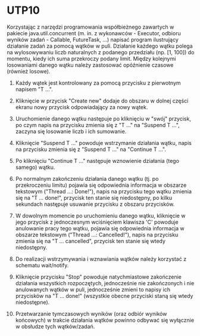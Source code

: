 # UTP10

Korzystając z narzędzi programowania współbieżnego zawartych w pakiecie java.util.concurrent (m. in. z wykonawców - Executor, odbioru wyników zadań - Callable, FutureTask, ...) napisać program ilustrujący działanie zadań za pomocą wątków w puli.
Działanie każdego wątku polega na wylosowywaniu liczb naturalnych z podanego przedziału (np. [1, 100]) do momentu, kiedy ich suma przekroczy podany limit. Między kolejnymi losowaniami danego wątku należy zastosować opóźnienie czasowe (również losowe).



1. Każdy wątek jest kontrolowany za pomocą przycisku z pierwotnym napisem "T ...".

2. Kliknięcie w przycisk "Create new" dodaje do obszaru w dolnej części ekranu nowy przycisk odpowiadający za nowy wątek. 

3. Uruchomienie danego wątku następuje po kliknięciu w "swój" przycisk, po czym napis na przycisku zmienia się z "T ..." na "Suspend T ...", zaczyna się losowanie liczb i ich  sumowanie.

4. Kliknięcie "Suspend T ..." powoduje wstrzymanie działania wątku, napis na przycisku zmienia się z "Suspend T ..." na "Continue T ...".

5. Po kliknięciu "Continue T ..." następuje wznowienie działania (tego samego) wątku.

6. Po normalnym zakończeniu działania danego wątku (tj. po przekroczeniu limitu) pojawia się odpowiednia informacja w obszarze tekstowym ("Thread ...: Done!"), napis na przycisku tego wątku zmienia się na "T ... done!", przycisk ten stanie się niedostępny, po kilku sekundach następuje usuwanie przycisku z obszaru przycisków.

7. W dowolnym momencie po uruchomieniu danego wątku, kliknięcie w jego przycisk z jednoczesnym wciśnięciem klawisza 'C' powoduje anulowanie pracy tego wątku, pojawia się odpowiednia informacja w obszarze tekstowym ("Thread ...: Cancelled!"), napis na przycisku zmienia się na "T ... cancelled", przycisk ten stanie się wtedy niedostępny.

8. Do realizacji wstrzymywania i wznawiania wątków należy korzystać z schematu wait/notify.

9. Kliknięcie przycisku "Stop" powoduje natychmiastowe zakończenie działania wszystkich rozpoczętych, jednocześnie nie zakończonych i nie anulowanych wątków w puli, jednocześnie zmieni to napisy ich przycisków na "T ... done!" (wszystkie obecne przyciski staną się wtedy niedostępne).

10. Przetwarzanie tymczasowych wyników (oraz odbiór wyników końcowych) w trakcie działania wątków powinno odbywać się wyłącznie w obsłudze tych wątków/zadań. 
